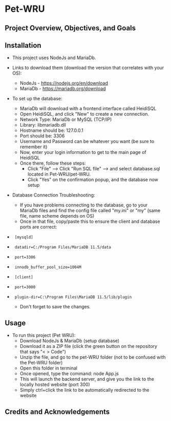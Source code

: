 # Pet-WRU

## Project Overview, Objectives, and Goals

## Installation
- This project uses NodeJs and MariaDb.
- Links to download them (download the version that correlates with your OS):
  - NodeJs - https://nodejs.org/en/download
  - MariaDb - https://mariadb.org/download

- To set up the database:
  - MariaDb will download with a frontend interface called HeidiSQL
  - Open HeidiSQL, and click "New" to create a new connection.
  - Network Type: MariaDb or MySQL (TCP/IP)
  - Library: libmariadb.dll
  - Hostname should be: 127.0.0.1
  - Port should be: 3306
  - Username and Password can be whatever you want (be sure to remember it)
  - Now, enter your login information to get to the main page of HeidiSQL
  - Once there, follow these steps:
    - Click "File" --> Click "Run SQL file" --> and select database.sql located in Pet-WRU/pet-WRU.
    - Click "Yes" on the confirmation popup, and the database now setup

- Database Connection Troubleshooting:
  - If you have problems connecting to the database, go to your MariaDb files and find the config file called "my.ini" or "my" (same file, name scheme depends on OS)
  - Once in that file, copy/paste this to ensure the client and database ports are correct:
-      [mysqld]
-      datadir=C:/Program Files/MariaDB 11.5/data
-      port=3306
-      innodb_buffer_pool_size=1004M
-      [client]
-      port=3000
-      plugin-dir=C:\Program Files\MariaDB 11.5/lib/plugin
  - Don't forget to save the changes.  

## Usage
- To run this project (Pet WRU):
  - Download NodeJs & MariaDb (setup database)
  - Download it as a ZIP file (click the green button on the repository that says "< > Code")
  - Unzip the file, and go to the pet-WRU folder (not to be confused with the Pet-WRU folder)
  - Open this folder in terminal
  - Once opened, type the command: node App.js
  - This will launch the backend server, and give you the link to the locally hosted website (port 300)
  - Simply ctrl+click the link to be automatically redirected to the website
  
## Credits and Acknowledgements
